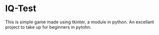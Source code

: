 # IQ-Test
This is simple game made using tkinter, a module in python. An excellant project to take up for beginners in pytohn.
